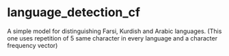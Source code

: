# language_detection_cf
A simple model for distinguishing Farsi, Kurdish and Arabic languages. (This one uses repetition of 5 same character in every language and a character frequency vector)
